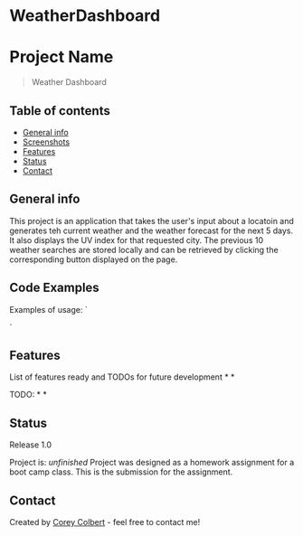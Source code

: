 # WeatherDashboard
# Project Name
> Weather Dashboard

## Table of contents
* [General info](#general-info)
* [Screenshots](#screenshots)
* [Features](#features)
* [Status](#status)
* [Contact](#contact)

## General info
This project is an application that takes the user's input about a locatoin and generates teh current weather and the weather forecast for the next 5 days.  It also displays the UV index for that requested city.  The previous 10 weather searches are stored locally and can be retrieved by clicking the corresponding button displayed on the page.

## Code Examples
Examples of usage:
`

  `

## Features
List of features ready and TODOs for future development
* 
* 

TODO:
* 
* 

## Status
Release 1.0

Project is: _unfinished_ Project was designed as a homework assignment for a boot camp class.  This is the submission for the assignment.

## Contact
Created by [Corey Colbert](cdcolbert10@gmail.com) - feel free to contact me!